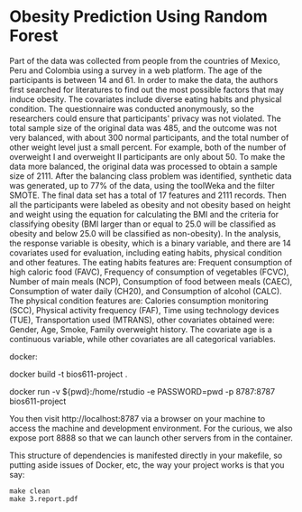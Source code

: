 Obesity Prediction Using Random Forest
======================================

Part of the data was collected from people from the countries of Mexico, Peru and Colombia using a survey in a web platform. The age of the participants is between 14 and 61. In order to make the data, the authors first searched for literatures to find out the most possible factors that may induce obesity. The covariates include diverse eating habits and physical condition. The questionnaire was conducted anonymously, so the researchers could ensure that participants' privacy was not violated. The total sample size of the original data was 485, and the outcome was not very balanced, with about 300 normal participants, and the total number of other weight level just a small percent. For example, both of the number of overweight I and overweight II participants are only about 50. To make the data more balanced, the original data was processed to obtain a sample size of 2111. After the balancing class problem was identified, synthetic data was generated, up to 77% of the data, using the toolWeka and the filter SMOTE. The final data set has a total of 17 features and 2111 records. Then all the participants were labeled as obesity and not obesity based on height and weight using the equation for calculating the BMI and the criteria for classifying obesity (BMI larger than or equal to 25.0 will be classified as obesity and below 25.0 will be classified as non-obesity).
In the analysis, the response variable is obesity, which is a binary variable, and there are 14 covariates used for evaluation, including eating habits, physical condition and other features.
The eating habits features are: Frequent consumption of high caloric food (FAVC), Frequency of consumption of vegetables (FCVC), Number of main meals (NCP), Consumption of food between meals (CAEC), Consumption of water daily (CH20), and Consumption of alcohol (CALC). The physical condition features are: Calories consumption monitoring (SCC), Physical activity frequency (FAF), Time using technology devices (TUE), Transportation used (MTRANS), other covariates obtained were: Gender, Age, Smoke, Family overweight history. 
The covariate age is a continuous variable, while other covariates are all categorical variables.

docker:

docker build -t bios611-project .

docker run -v ${pwd}:/home/rstudio -e PASSWORD=pwd -p 8787:8787 bios611-project

You then visit http://localhost:8787 via a browser on your machine to access the machine and development environment. For the curious, we also expose port 8888 so that we can launch other servers from in the container.

This structure of dependencies is manifested directly in your
makefile, so putting aside issues of Docker, etc, the way your project
works is that you say:

``` 
make clean
make 3.report.pdf
```
